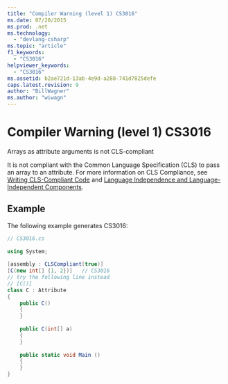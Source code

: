 ```yaml
---
title: "Compiler Warning (level 1) CS3016"
ms.date: 07/20/2015
ms.prod: .net
ms.technology: 
  - "devlang-csharp"
ms.topic: "article"
f1_keywords: 
  - "CS3016"
helpviewer_keywords: 
  - "CS3016"
ms.assetid: b2ae721d-13ab-4e9d-a288-741d7825defe
caps.latest.revision: 9
author: "BillWagner"
ms.author: "wiwagn"
---
```

# Compiler Warning (level 1) CS3016
Arrays as attribute arguments is not CLS-compliant  
  
 It is not compliant with the Common Language Specification (CLS) to pass an array to an attribute. For more information on CLS Compliance, see [Writing CLS-Compliant Code](http://msdn.microsoft.com/library/4c705105-69a2-4e5e-b24e-0633bc32c7f3) and [Language Independence and Language-Independent Components](../../../docs/standard/language-independence-and-language-independent-components.md).  
  
## Example  
 The following example generates CS3016:  
  
```csharp  
// CS3016.cs  
  
using System;  
  
[assembly : CLSCompliant(true)]  
[C(new int[] {1, 2})]   // CS3016  
// try the following line instead  
// [C()]  
class C : Attribute  
{  
    public C()  
    {  
    }  
  
    public C(int[] a)  
    {  
    }  
  
    public static void Main ()  
    {  
    }  
}  
```
